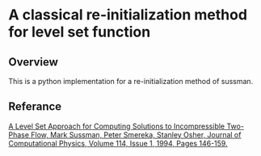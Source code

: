 # A classical re-initialization method for level set function

## Overview
This is a python implementation for a re-initialization method of sussman.

## Referance

[A Level Set Approach for Computing Solutions to Incompressible Two-Phase Flow, Mark Sussman, Peter Smereka, Stanley Osher, Journal of Computational Physics, Volume 114, Issue 1, 1994, Pages 146-159.](<https://doi.org/10.1006/jcph.1994.1155>)
